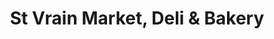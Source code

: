 ---
title: "St Vrain Market, Deli & Bakery"
url: /lyons/st-vrain-market-deli-und-bakery/
shop: Lebensmittel
---